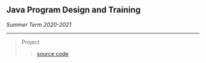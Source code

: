 ## Java Program Design and Training

*Summer Term 2020-2021*

----

>Project
>
>>[source code](https://github.com/chenxz1111/IEKMSystem)


